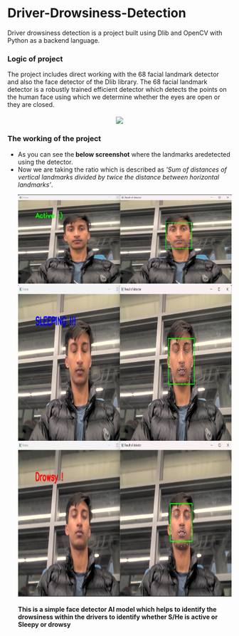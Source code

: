 # Driver-Drowsiness-Detection
Driver drowsiness detection is a project built using Dlib and OpenCV with Python as a backend language.
<h3>Logic of project</h3>
The project includes direct working with the 68 facial landmark detector and also the face detector of the Dlib library.
The 68 facial landmark detector is a robustly trained efficient detector which detects the points on the human face using which 
we determine whether the eyes are open or they are closed.</br></br>
<center><img src="https://github.com/gitnabin45/Drowsiness-Detection/tree/main" align="center" height="350"></center>


<h3>The working of the project</h3>
<ul><li>As you can see the<b> below screenshot</b> where the landmarks aredetected using the detector.
<li>Now we are taking the ratio which is described as <i>'Sum of distances of vertical landmarks divided by twice the distance between horizontal landmarks'</i>.
<p><img src="https://github.com/gitnabin45/Drowsiness-Detection/blob/main/screenshots/active.png">
<img src="https://github.com/gitnabin45/Drowsiness-Detection/blob/main/screenshots/drowsy.png" align="center" height="350">
<img src="https://github.com/gitnabin45/Drowsiness-Detection/blob/main/screenshots/sleepy.png" align="center" height="350">
<h4> This is a simple face detector AI model which helps to identify the drowsiness within the drivers to identify whether S/He is active or Sleepy or drowsy</h4>
